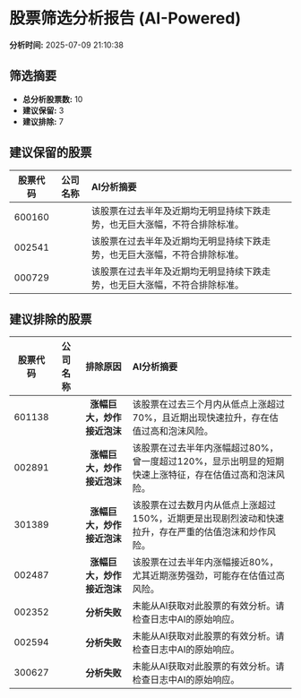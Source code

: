 # 股票筛选分析报告 (AI-Powered)

**分析时间:** 2025-07-09 21:10:38

## 筛选摘要

- **总分析股票数:** 10
- **建议保留:** 3
- **建议排除:** 7

## 建议保留的股票

| 股票代码 | 公司名称 | AI分析摘要 |
|:---:|:---:|:---|
| 600160 |  | 该股票在过去半年及近期均无明显持续下跌走势，也无巨大涨幅，不符合排除标准。 |
| 002541 |  | 该股票在过去半年及近期均无明显持续下跌走势，也无巨大涨幅，不符合排除标准。 |
| 000729 |  | 该股票在过去半年及近期均无明显持续下跌走势，也无巨大涨幅，不符合排除标准。 |

## 建议排除的股票

| 股票代码 | 公司名称 | 排除原因 | AI分析摘要 |
|:---:|:---:|:---:|:---|
| 601138 |  | **涨幅巨大，炒作接近泡沫** | 该股票在过去三个月内从低点上涨超过70%，且近期出现快速拉升，存在估值过高和泡沫风险。 |
| 002891 |  | **涨幅巨大，炒作接近泡沫** | 该股票在过去半年内涨幅超过80%，曾一度超过120%，显示出明显的短期快速上涨特征，存在估值过高和泡沫风险。 |
| 301389 |  | **涨幅巨大，炒作接近泡沫** | 该股票在过去数月内从低点上涨超过150%，近期更是出现剧烈波动和快速拉升，存在严重的估值泡沫和炒作风险。 |
| 002487 |  | **涨幅巨大，炒作接近泡沫** | 该股票在过去半年内涨幅接近80%，尤其近期涨势强劲，可能存在估值过高风险。 |
| 002352 |  | **分析失败** | 未能从AI获取对此股票的有效分析。请检查日志中AI的原始响应。 |
| 002594 |  | **分析失败** | 未能从AI获取对此股票的有效分析。请检查日志中AI的原始响应。 |
| 300627 |  | **分析失败** | 未能从AI获取对此股票的有效分析。请检查日志中AI的原始响应。 |
